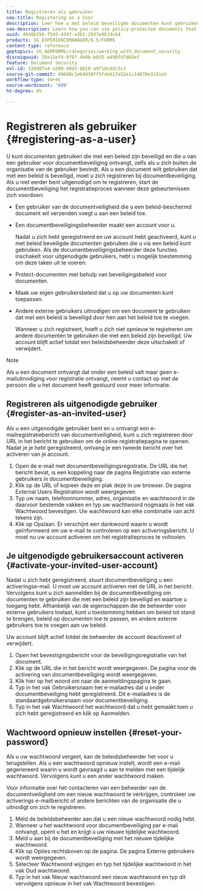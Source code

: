 ```yaml
---
title: Registreren als gebruiker
seo-title: Registering as a User
description: Leer hoe u met beleid beveiligde documenten kunt gebruiken die u van een gebruiker van de documentveiligheid ontvangt, zelfs als u zich buiten de organisatie van de gebruiker bevindt.
seo-description: Learn how you can use policy-protected documents that you receive from an document security user, even if you are external to the user’s organization.
uuid: 4648b358-f545-434f-a3b2-2937e961dc64
products: SG_EXPERIENCEMANAGER/6.5/FORMS
content-type: reference
geptopics: SG_AEMFORMS/categories/working_with_document_security
discoiquuid: 26e11ef4-9f8f-4b0b-b035-a498fd7d65ef
feature: Document Security
exl-id: 320d8fa4-e200-4993-b018-a9718cddc5c1
source-git-commit: 49688c1e64038ff5fde617e52e1c14878e3191e5
workflow-type: tm+mt
source-wordcount: '699'
ht-degree: 0%

---
```


# Registreren als gebruiker {#registering-as-a-user}

U kunt documenten gebruiken die met een beleid zijn beveiligd en die u van een gebruiker voor documentbeveiliging ontvangt, zelfs als u zich buiten de organisatie van de gebruiker bevindt. Als u een document wilt gebruiken dat met een beleid is beveiligd, moet u zich registreren bij documentbeveiliging. Als u niet eerder bent uitgenodigd om te registreren, start de documentbeveiliging het registratieproces wanneer deze gebeurtenissen zich voordoen:

* Een gebruiker van de documentveiligheid die u een beleid-beschermd document wil verzenden voegt u aan een beleid toe.
* Een documentbeveiligingsbeheerder maakt een account voor u.

  Nadat u zich hebt geregistreerd en uw account hebt geactiveerd, kunt u met beleid beveiligde documenten gebruiken die u via een beleid kunt gebruiken. Als de documentbeveiligingsbeheerder deze functies inschakelt voor uitgenodigde gebruikers, hebt u mogelijk toestemming om deze taken uit te voeren:

* Protect-documenten met behulp van beveiligingsbeleid voor documenten.
* Maak uw eigen gebruikersbeleid dat u op uw documenten kunt toepassen.
* Andere externe gebruikers uitnodigen om een document te gebruiken dat met een beleid is beveiligd door hen aan het beleid toe te voegen.

  Wanneer u zich registreert, hoeft u zich niet opnieuw te registreren om andere documenten te gebruiken die met een beleid zijn beveiligd. Uw account blijft actief totdat een beleidsbeheerder deze uitschakelt of verwijdert.

>[!NOTE]
>
>Als u een document ontvangt dat onder een beleid valt maar geen e-mailuitnodiging voor registratie ontvangt, neemt u contact op met de persoon die u het document heeft gestuurd voor meer informatie.

## Registreren als uitgenodigde gebruiker {#register-as-an-invited-user}

Als u een uitgenodigde gebruiker bent en u ontvangt een e-mailregistratiebericht van documentveiligheid, kunt u zich registreren door URL in het bericht te gebruiken om de online registratiepagina te openen. Nadat je je hebt geregistreerd, ontvang je een tweede bericht over het activeren van je account.

1. Open de e-mail met documentbeveiligingsregistratie. De URL die het bericht bevat, is een koppeling naar de pagina Registratie van externe gebruikers in documentbeveiliging.
1. Klik op de URL of kopieer deze en plak deze in uw browser. De pagina External Users Registration wordt weergegeven.
1. Typ uw naam, telefoonnummer, adres, organisatie en wachtwoord in de daarvoor bestemde vakken en typ uw wachtwoord nogmaals in het vak Wachtwoord bevestigen. Uw wachtwoord kan elke combinatie van acht tekens zijn.
1. Klik op Opslaan. Er verschijnt een dankwoord waarin u wordt geïnformeerd om uw e-mail te controleren op een activeringsbericht. U moet nu uw account activeren om het registratieproces te voltooien.

## Je uitgenodigde gebruikersaccount activeren {#activate-your-invited-user-account}

Nadat u zich hebt geregistreerd, stuurt documentbeveiliging u een activeringse-mail. U moet uw account activeren met de URL in het bericht. Vervolgens kunt u zich aanmelden bij de documentbeveiliging om documenten te gebruiken die met een beleid zijn beveiligd en waartoe u toegang hebt. Afhankelijk van de eigenschappen die de beheerder voor externe gebruikers toelaat, kunt u toestemming hebben om beleid tot stand te brengen, beleid op documenten toe te passen, en andere externe gebruikers toe te voegen aan uw beleid.

Uw account blijft actief totdat de beheerder de account deactiveert of verwijdert.

1. Open het bevestigingsbericht voor de beveiligingsregistratie van het document.
1. Klik op de URL die in het bericht wordt weergegeven. De pagina voor de activering van documentbeveiliging wordt weergegeven.
1. Klik hier op het woord om naar de aanmeldingspagina te gaan.
1. Typ in het vak Gebruikersnaam het e-mailadres dat u onder documentbeveiliging hebt geregistreerd. Dit e-mailadres is de standaardgebruikersnaam voor documentbeveiliging.
1. Typ in het vak Wachtwoord het wachtwoord dat u hebt gemaakt toen u zich hebt geregistreerd en klik op Aanmelden.

## Wachtwoord opnieuw instellen {#reset-your-password}

Als u uw wachtwoord vergeet, kan de beleidsbeheerder het voor u terugstellen. Als u een wachtwoord opnieuw instelt, wordt een e-mail gegenereerd waarin u wordt gevraagd u aan te melden met een tijdelijk wachtwoord. Vervolgens kunt u een ander wachtwoord maken.

Voor informatie over het contacteren van een beheerder van de documentveiligheid om een nieuw wachtwoord te verkrijgen, controleer uw activerings e-mailbericht of andere berichten van de organisatie die u uitnodigt om zich te registreren.

1. Meld de beleidsbeheerder aan dat u een nieuw wachtwoord nodig hebt.
1. Wanneer u het wachtwoord voor documentbeveiliging per e-mail ontvangt, opent u het en krijgt u uw nieuwe tijdelijke wachtwoord.
1. Meld u aan bij de documentbeveiliging met het nieuwe tijdelijke wachtwoord.
1. Klik op Opties rechtsboven op de pagina. De pagina Externe gebruikers wordt weergegeven.
1. Selecteer Wachtwoord wijzigen en typ het tijdelijke wachtwoord in het vak Oud wachtwoord.
1. Typ in het vak Nieuw wachtwoord een nieuw wachtwoord en typ dit vervolgens opnieuw in het vak Wachtwoord bevestigen.
